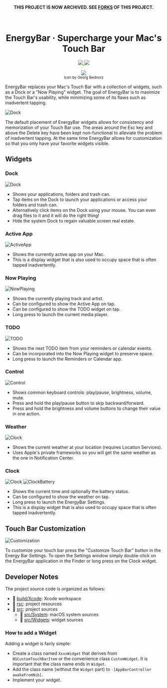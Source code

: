 <p align="center">
    <b>THIS PROJECT IS NOW ARCHIVED. SEE <a href="https://github.com/billziss-gh/EnergyBar/network">FORKS</a> OF THIS PROJECT.</b>
    <br/>
    <br/>
    <br/>
</p>

<h1 align="center">
    EnergyBar &middot; Supercharge your Mac's Touch Bar<br/>
</h1>

<p align="center">
    <a href="https://github.com/billziss-gh/EnergyBar/releases">
        <img src="https://img.shields.io/github/release/billziss-gh/EnergyBar/all.svg?label=download&style=for-the-badge"/>
    </a>
    <a href="https://github.com/Homebrew/homebrew-cask/blob/master/Casks/energybar.rb">
        <img src="https://img.shields.io/badge/brew%20cask-install%20energybar-black.svg?style=for-the-badge"/>
    </a>
</p>

<p align="center">
    <img src="rsc/Assets.xcassets/AppIcon.appiconset/EnergyBar-128.png"/><br/>
    <sub>Icon by Georg Bednorz</sub>
</p>

EnergyBar replaces your Mac's Touch Bar with a collection of widgets, such as a Dock or a "Now Playing" widget. The goal of EnergyBar is to maximize the Touch Bar's usability, while minimizing some of its flaws such as inadvertent tapping.

![Dock](doc/EnergyBarAnimation.gif)

The default placement of EnergyBar widgets allows for consistency and memorization of your Touch Bar use. The areas around the Esc key and above the Delete key have been kept non-functional to alleviate the problem of inadvertent tapping. At the same time EnergyBar allows for customization so that you only have your favorite widgets visible.

## Widgets

### Dock

![Dock](doc/Dock.png)

- Shows your applications, folders and trash can.
- Tap items on the Dock to launch your applications or access your folders and trash can.
- Alternatively click items on the Dock using your mouse. You can even drag files to it and it will do the right thing!
- Hide the system Dock to regain valuable screen real estate.

### Active App

![ActiveApp](doc/ActiveApp.png)

- Shows the currently active app on your Mac.
- This is a display widget that is also used to occupy space that is often tapped inadvertently.

### Now Playing

![NowPlaying](doc/NowPlaying.png)

- Shows the currently playing track and artist.
- Can be configured to show the Active App on tap.
- Can be configured to show the TODO widget on tap.
- Long press to launch the current media player.

### TODO

![TODO](doc/Todo.png)

- Shows the next TODO item from your reminders or calendar events.
- Can be incorporated into the Now Playing widget to preserve space.
- Long press to launch the Reminders or Calendar app.

### Control

![Control](doc/Control.png)

- Shows common keyboard controls: play/pause, brightness, volume, mute.
- Press and hold the play/pause button to skip backward/forward.
- Press and hold the brightness and volume buttons to change their value in one action.

### Weather

![Clock](doc/Weather.png)

- Shows the current weather at your location (requires Location Services).
- Uses Apple's private frameworks so you will get the same weather as the one in Notification Center.

### Clock

![Clock](doc/Clock.png)
![ClockBattery](doc/ClockBattery.png)

- Shows the current time and optionally the battery status.
- Can be configured to show the weather on tap.
- Long press to launch the EnergyBar Settings.
- This is a display widget that is also used to occupy space that is often tapped inadvertently.

## Touch Bar Customization

![Customization](doc/Customization.png)

To customize your touch bar press the "Customize Touch Bar" button in the Energy Bar Settings. To open the Settings window simply double-click on the EnergyBar application in the Finder or long press on the Clock widget.

## Developer Notes

The project source code is organized as follows:

* :file_folder: [build/Xcode](build/Xcode): Xcode workspace
* :file_folder: [rsc](rsc): project resources
* :file_folder: [src](src): project sources
    * :file_folder: [src/System](src/System): macOS system sources
    * :file_folder: [src/Widgets](src/Widgets): widget sources

### How to add a Widget

Adding a widget is fairly simple:

- Create a class named `XxxxWidget` that derives from `NSCustomTouchBarItem` or the convenience class `CustomWidget`. It is important that the class name ends in `Widget`.
- Add the class name (without the `Widget` part) to `-[AppBarController awakeFromNib]`.
- Implement your widget.

